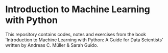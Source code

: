 # Introduction to Machine Learning with Python

This repository contains codes, notes and exercises from the book 'Introduction to Machine Learning with Python: A Guide for Data Scientists' written by Andreas C. Müller & Sarah Guido.
